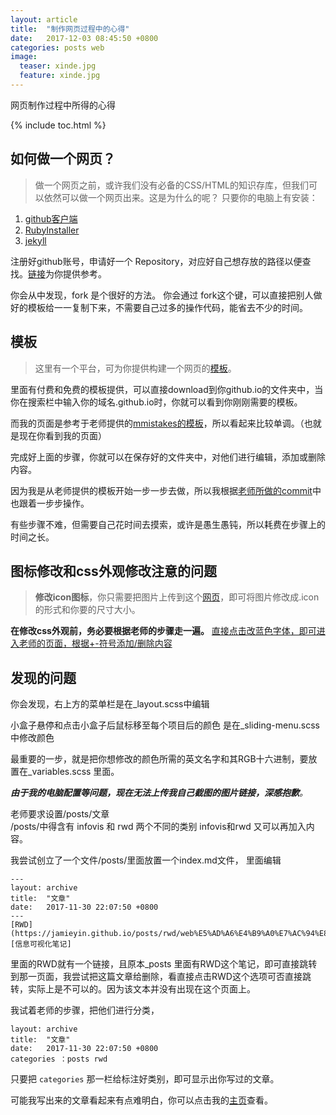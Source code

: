 ```yaml
---
layout: article
title:  "制作网页过程中的心得"
date:   2017-12-03 08:45:50 +0800
categories: posts web
image:
  teaser: xinde.jpg
  feature: xinde.jpg
---
```


网页制作过程中所得的心得

{% include toc.html %}

## 如何做一个网页？
>做一个网页之前，或许我们没有必备的CSS/HTML的知识存库，但我们可以依然可以做一个网页出来。这是为什么的呢？
只要你的电脑上有安装：
1. [github客户端](https://desktop.github.com/)
2. [RubyInstaller](https://rubyinstaller.org/downloads/)
3. [jekyll](http://wiki.jikexueyuan.com/project/jekyll/quickstart.html)  

注册好github账号，申请好一个 Repository，对应好自己想存放的路径以便查找。[链接](https://www.zhihu.com/question/20070065)为你提供参考。

你会从中发现，fork 是个很好的方法。
你会通过 fork这个键，可以直接把别人做好的模板给一一复制下来，不需要自己过多的操作代码，能省去不少的时间。

## 模板
>这里有一个平台，可为你提供构建一个网页的[模板](https://jekyllthemes.io/)。  

里面有付费和免费的模板提供，可以直接download到你github.io的文件夹中，当你在搜索栏中输入你的域名.github.io时，你就可以看到你刚刚需要的模板。  

而我的页面是参考于老师提供的[mmistakes的模板](https://mmistakes.github.io/skinny-bones-jekyll/getting-started/)，所以看起来比较单调。（也就是现在你看到我的页面）

完成好上面的步骤，你就可以在保存好的文件夹中，对他们进行编辑，添加或删除内容。

因为我是从老师提供的模板开始一步一步去做，所以我根据[老师所做的commit](https://github.com/hanteng/hanteng.github.io/commits/master)中也跟着一步步操作。

有些步骤不难，但需要自己花时间去摸索，或许是愚生愚钝，所以耗费在步骤上的时间之长。

## 图标修改和css外观修改注意的问题
> **修改icon图标**，你只需要把图片上传到这个[网页](https://www.ico.la/)，即可将图片修改成.icon的形式和你要的尺寸大小。


**在修改css外观前，务必要根据老师的步骤走一遍。**
[直接点击改蓝色字体，即可进入老师的页面，根据+-符号添加/删除内容](https://github.com/hanteng/hanteng.github.io/commit/817295493392211088eb4ceda97bf20765d970a4) 

## 发现的问题
你会发现，右上方的菜单栏是在_layout.scss中编辑

小盒子悬停和点击小盒子后鼠标移至每个项目后的颜色 是在_sliding-menu.scss中修改颜色

最重要的一步，就是把你想修改的颜色所需的英文名字和其RGB十六进制，要放置在_variables.scss 里面。

***由于我的电脑配置等问题，现在无法上传我自己截图的图片链接，深感抱歉**。*

老师要求设置/posts/文章          
 /posts/中得含有 infovis 和 rwd 两个不同的类别
 infovis和rwd 又可以再加入内容。
 
我尝试创立了一个文件/posts/里面放置一个index.md文件， 里面编辑
```
---
layout: archive
title:  "文章"
date:   2017-11-30 22:07:50 +0800
---
[RWD](https://jamieyin.github.io/posts/rwd/web%E5%AD%A6%E4%B9%A0%E7%AC%94%E8%AE%B0/)
[信息可视化笔记]
```
里面的RWD就有一个链接，且原本_posts 里面有RWD这个笔记，即可直接跳转到那一页面，我尝试把这篇文章给删除，看直接点击RWD这个选项可否直接跳转，实际上是不可以的。因为该文本并没有出现在这个页面上。

我试着老师的步骤，把他们进行分类，

```
layout: archive
title:  "文章"
date:   2017-11-30 22:07:50 +0800
categories ：posts rwd
```
只要把 ```categories```  那一栏给标注好类别，即可显示出你写过的文章。

可能我写出来的文章看起来有点难明白，你可以点击我的[主页](https://jamieyin.github.io)查看。